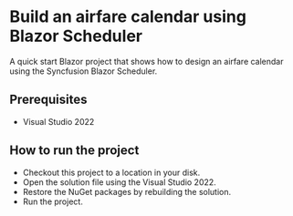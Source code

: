 # Build an airfare calendar using Blazor Scheduler

A quick start Blazor project that shows how to design an airfare calendar using the Syncfusion Blazor Scheduler.

## Prerequisites

* Visual Studio 2022

## How to run the project

* Checkout this project to a location in your disk.
* Open the solution file using the Visual Studio 2022.
* Restore the NuGet packages by rebuilding the solution.
* Run the project.